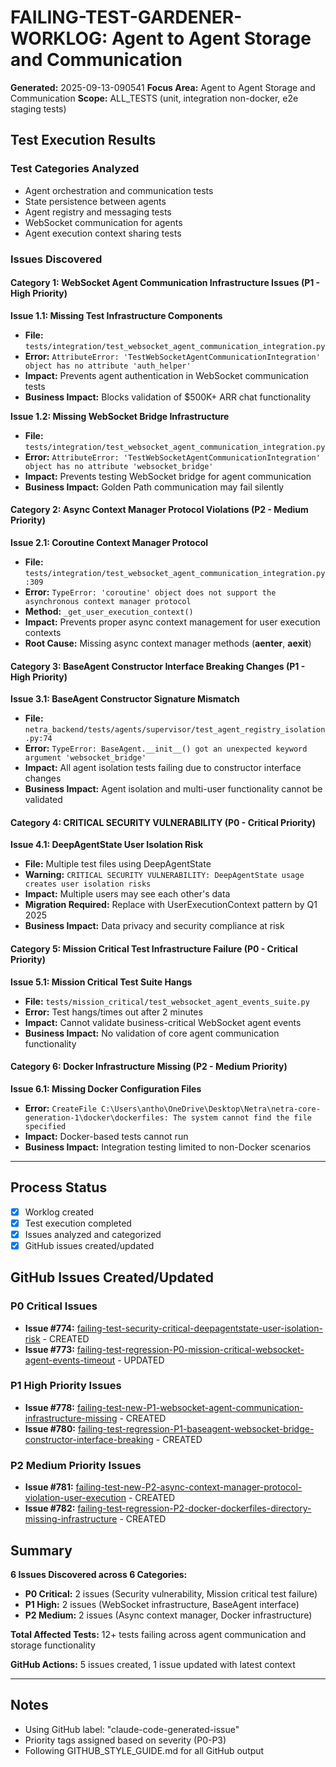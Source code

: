 # FAILING-TEST-GARDENER-WORKLOG: Agent to Agent Storage and Communication

**Generated:** 2025-09-13-090541
**Focus Area:** Agent to Agent Storage and Communication
**Scope:** ALL_TESTS (unit, integration non-docker, e2e staging tests)

## Test Execution Results

### Test Categories Analyzed
- Agent orchestration and communication tests
- State persistence between agents
- Agent registry and messaging tests
- WebSocket communication for agents
- Agent execution context sharing tests

### Issues Discovered

#### Category 1: WebSocket Agent Communication Infrastructure Issues (P1 - High Priority)

**Issue 1.1: Missing Test Infrastructure Components**
- **File:** `tests/integration/test_websocket_agent_communication_integration.py`
- **Error:** `AttributeError: 'TestWebSocketAgentCommunicationIntegration' object has no attribute 'auth_helper'`
- **Impact:** Prevents agent authentication in WebSocket communication tests
- **Business Impact:** Blocks validation of $500K+ ARR chat functionality

**Issue 1.2: Missing WebSocket Bridge Infrastructure**
- **File:** `tests/integration/test_websocket_agent_communication_integration.py`
- **Error:** `AttributeError: 'TestWebSocketAgentCommunicationIntegration' object has no attribute 'websocket_bridge'`
- **Impact:** Prevents testing WebSocket bridge for agent communication
- **Business Impact:** Golden Path communication may fail silently

#### Category 2: Async Context Manager Protocol Violations (P2 - Medium Priority)

**Issue 2.1: Coroutine Context Manager Protocol**
- **File:** `tests/integration/test_websocket_agent_communication_integration.py:309`
- **Error:** `TypeError: 'coroutine' object does not support the asynchronous context manager protocol`
- **Method:** `_get_user_execution_context()`
- **Impact:** Prevents proper async context management for user execution contexts
- **Root Cause:** Missing async context manager methods (__aenter__, __aexit__)

#### Category 3: BaseAgent Constructor Interface Breaking Changes (P1 - High Priority)

**Issue 3.1: BaseAgent Constructor Signature Mismatch**
- **File:** `netra_backend/tests/agents/supervisor/test_agent_registry_isolation.py:74`
- **Error:** `TypeError: BaseAgent.__init__() got an unexpected keyword argument 'websocket_bridge'`
- **Impact:** All agent isolation tests failing due to constructor interface changes
- **Business Impact:** Agent isolation and multi-user functionality cannot be validated

#### Category 4: CRITICAL SECURITY VULNERABILITY (P0 - Critical Priority)

**Issue 4.1: DeepAgentState User Isolation Risk**
- **File:** Multiple test files using DeepAgentState
- **Warning:** `CRITICAL SECURITY VULNERABILITY: DeepAgentState usage creates user isolation risks`
- **Impact:** Multiple users may see each other's data
- **Migration Required:** Replace with UserExecutionContext pattern by Q1 2025
- **Business Impact:** Data privacy and security compliance at risk

#### Category 5: Mission Critical Test Infrastructure Failure (P0 - Critical Priority)

**Issue 5.1: Mission Critical Test Suite Hangs**
- **File:** `tests/mission_critical/test_websocket_agent_events_suite.py`
- **Error:** Test hangs/times out after 2 minutes
- **Impact:** Cannot validate business-critical WebSocket agent events
- **Business Impact:** No validation of core agent communication functionality

#### Category 6: Docker Infrastructure Missing (P2 - Medium Priority)

**Issue 6.1: Missing Docker Configuration Files**
- **Error:** `CreateFile C:\Users\antho\OneDrive\Desktop\Netra\netra-core-generation-1\docker\dockerfiles: The system cannot find the file specified`
- **Impact:** Docker-based tests cannot run
- **Business Impact:** Integration testing limited to non-Docker scenarios

---

## Process Status

- [x] Worklog created
- [x] Test execution completed
- [x] Issues analyzed and categorized
- [x] GitHub issues created/updated

## GitHub Issues Created/Updated

### P0 Critical Issues
- **Issue #774:** [failing-test-security-critical-deepagentstate-user-isolation-risk](https://github.com/netra-systems/netra-apex/issues/774) - CREATED
- **Issue #773:** [failing-test-regression-P0-mission-critical-websocket-agent-events-timeout](https://github.com/netra-systems/netra-apex/issues/773) - UPDATED

### P1 High Priority Issues
- **Issue #778:** [failing-test-new-P1-websocket-agent-communication-infrastructure-missing](https://github.com/netra-systems/netra-apex/issues/778) - CREATED
- **Issue #780:** [failing-test-regression-P1-baseagent-websocket-bridge-constructor-interface-breaking](https://github.com/netra-systems/netra-apex/issues/780) - CREATED

### P2 Medium Priority Issues
- **Issue #781:** [failing-test-new-P2-async-context-manager-protocol-violation-user-execution](https://github.com/netra-systems/netra-apex/issues/781) - CREATED
- **Issue #782:** [failing-test-regression-P2-docker-dockerfiles-directory-missing-infrastructure](https://github.com/netra-systems/netra-apex/issues/782) - CREATED

## Summary

**6 Issues Discovered across 6 Categories:**
- **P0 Critical:** 2 issues (Security vulnerability, Mission critical test failure)
- **P1 High:** 2 issues (WebSocket infrastructure, BaseAgent interface)
- **P2 Medium:** 2 issues (Async context manager, Docker infrastructure)

**Total Affected Tests:** 12+ tests failing across agent communication and storage functionality

**GitHub Actions:** 5 issues created, 1 issue updated with latest context

---

## Notes
- Using GitHub label: "claude-code-generated-issue"
- Priority tags assigned based on severity (P0-P3)
- Following GITHUB_STYLE_GUIDE.md for all GitHub output
